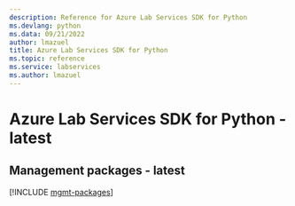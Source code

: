 ```yaml
---
description: Reference for Azure Lab Services SDK for Python
ms.devlang: python
ms.data: 09/21/2022
author: lmazuel
title: Azure Lab Services SDK for Python
ms.topic: reference
ms.service: labservices
ms.author: lmazuel
---
```

# Azure Lab Services SDK for Python - latest

## Management packages - latest
[!INCLUDE [mgmt-packages](lab-services-mgmt-index.md)]